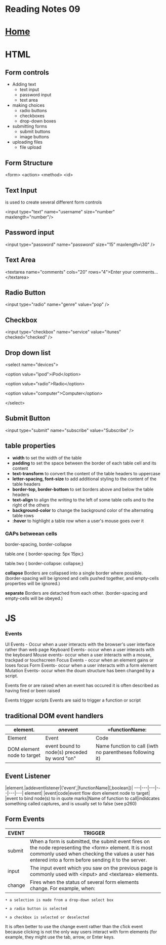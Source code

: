 # Reading Notes 09


# [Home](https://github.com/MISalz/201_Reading_notes_022022)

# HTML

## Form controls
* Adding text
    * text input
    * password input
    * text area
* making choices
    * radio buttons
    * checkboxes
    * drop-down boxes
* submitting forms
    * submit buttons
    * image buttons
* uploading files
    * file upload

## Form Structure
\<form>
\<action>
\<method>
\<id>

## Text Input

is used to create several different form controls

\<input type=\"text" name=\"username" size=\"number" maxlength=\"number"\/>

## Password input
\<input type=\"password" name=\"password" size=\"15" maxlength=\30" \/>

## Text Area
\<textarea name=\"comments" cols=\"20" rows=\"4">Enter
your comments...\</textarea>

## Radio Button
\<input type=\"radio" name=\"genre" value=\"pop" \/>

## Checkbox
\<input type=\"checkbox" name=\"service"
value=\"itunes" checked=\"checked" \/>

## Drop down list
\<select name=\"devices">

\<option value=\"ipod">iPod<\/option>

\<option value=\"radio">Radio<\/option> 

\<option value=\"computer">Computer<\/option>

  \</select>

  ## Submit Button
\<input type=\"submit" name=\"subscribe"
value=\"Subscribe" \/>

## table properties
* **width** to set the width of the table
* **padding** to set the space between the border of each table cell and its content
* **text-transform** to convert the content of the table headers to uppercase
* **letter-spacing, font-size**
to add additional styling to the content of the table headers
* **border-top, border-bottom**
to set borders above and below the table headers
* **text-align** to align the writing to the left of some table cells and to the right of the others
* **background-color** to change the background color of the alternating table rows
* **:hover** to highlight a table row when a user's mouse goes over it

### GAPs betweean cells
border-spacing, border-collapse

table.one \{
border-spacing: 5px 15px;}

table.two \{
border-collapse: collapse;}

**collapse**
Borders are collapsed into a single border where possible. (border-spacing will be ignored and cells pushed together, and empty-cells properties will be ignored.)

**separate**
Borders are detached from each other. (border-spacing and empty-cells will be obeyed.)


# JS
### Events 
UI Events - Occur when a user interacts with the browser's user interface rather than web page
Keyboard Events- occur when a user interacts with the keyboard
Mouse events- occur when a user interacts with a mouse, trackpad or touchscreen
Focus Events - occur when an element gains or loses focus
Form Events- occur when a user interacts with a form element
Mutation Events- occur when the doum structure has been changed by a script.

Events fire or are raised
when an event has occured it is often described as having fired or been raised

Events trigger scripts
Events are said to trigger a function or script

## traditional DOM event handlers
|element.|***on***event|\=functionName:|
---|---|---
Element|Event|Code
DOM element node to target|event bound to node(s) preceded by word "on"| Name function to call (iwth no parentheses following it)

## Event Listener
|element.|addeventlistener|('event',|functionName|\[,boolean])|
---|---|---|---|---|---|
element| |event|code|event flow
dom element node to target| |event to bind node(s) to in quote marks|Name of function to call|indidcates something called captures, and is usually set to false (see p260)

## Form Events
|EVENT |TRIGGER|
---|---|
submit | When a form is submitted, the submit event fires on the node representing the \<form> element. It is most commonly used when checking the values a user has entered into a form before sending it to the server. |
|input| The input event which you saw on the previous page is commonly used with \<input> and \<textarea> elements.|
change | Fires when the status of several form elements change. For example, when:
    • a selection is made from a drop-down select box

    • a radio button is selected

    • a checkbox is selected or deselected 
It is often better to use the change event rather than the c1ick event because clicking is not the only way users interact with form elements (for example, they might use the tab, arrow, or Enter keys.